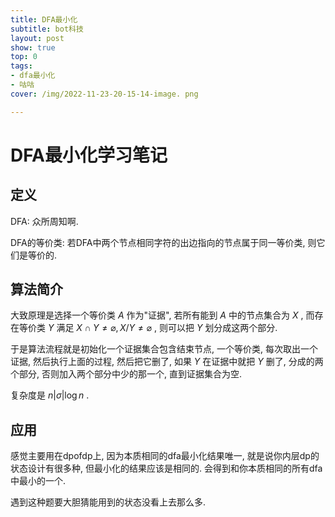 ```yaml
---
title: DFA最小化
subtitle: bot科技
layout: post
show: true
top: 0
tags: 
- dfa最小化
- 咕咕
cover: /img/2022-11-23-20-15-14-image. png

---
```


# DFA最小化学习笔记

## 定义

DFA: 众所周知啊.

DFA的等价类: 若DFA中两个节点相同字符的出边指向的节点属于同一等价类, 则它们是等价的.

## 算法简介

大致原理是选择一个等价类 $A$ 作为"证据", 若所有能到 $A$ 中的节点集合为 $X$ , 而存在等价类 $Y$ 满足 $X\cap Y\ne \varnothing, X/Y\ne \varnothing$ , 则可以把 $Y$ 划分成这两个部分.

于是算法流程就是初始化一个证据集合包含结束节点, 一个等价类, 每次取出一个证据, 然后执行上面的过程, 然后把它删了, 如果 $Y$ 在证据中就把 $Y$ 删了, 分成的两个部分, 否则加入两个部分中少的那一个, 直到证据集合为空.

复杂度是 $n\vert \sigma\vert \log n$ .

## 应用

感觉主要用在dpofdp上, 因为本质相同的dfa最小化结果唯一, 就是说你内层dp的状态设计有很多种, 但最小化的结果应该是相同的. 会得到和你本质相同的所有dfa中最小的一个.

遇到这种题要大胆猜能用到的状态没看上去那么多.